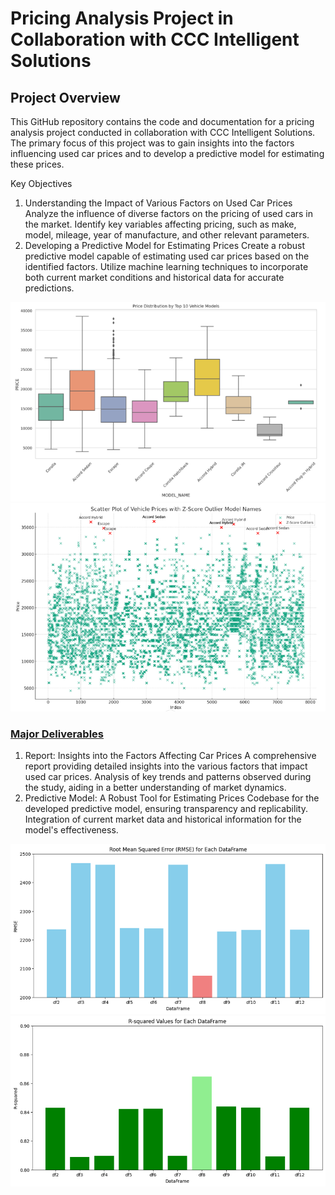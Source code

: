 # Pricing Analysis Project in Collaboration with CCC Intelligent Solutions
## Project Overview

This GitHub repository contains the code and documentation for a pricing analysis project conducted in collaboration with CCC Intelligent Solutions. The primary focus of this project was to gain insights into the factors influencing used car prices and to develop a predictive model for estimating these prices.

Key Objectives
1. Understanding the Impact of Various Factors on Used Car Prices
Analyze the influence of diverse factors on the pricing of used cars in the market.
Identify key variables affecting pricing, such as make, model, mileage, year of manufacture, and other relevant parameters.
2. Developing a Predictive Model for Estimating Prices
Create a robust predictive model capable of estimating used car prices based on the identified factors.
Utilize machine learning techniques to incorporate both current market conditions and historical data for accurate predictions.

![image](https://github.com/SakshamSomani/Pricing-Analysis/blob/main/Media/EDA1.png)
![image](https://github.com/SakshamSomani/Pricing-Analysis/blob/main/Media/EDA4.png)

 ### [Major Deliverables]([https://github.com/SakshamSomani/ssomani3/tree/main/Data_analysis_project/Movie%20Recommender%20System](https://github.com/SakshamSomani/Pricing-Analysis/blob/main/Final%20Report.pdf))
1. Report: Insights into the Factors Affecting Car Prices
A comprehensive report providing detailed insights into the various factors that impact used car prices.
Analysis of key trends and patterns observed during the study, aiding in a better understanding of market dynamics.
2. Predictive Model: A Robust Tool for Estimating Prices
Codebase for the developed predictive model, ensuring transparency and replicability.
Integration of current market data and historical information for the model's effectiveness.

![image](https://github.com/SakshamSomani/Pricing-Analysis/blob/main/Media/Result1.png)
![image](https://github.com/SakshamSomani/Pricing-Analysis/blob/main/Media/Result2.png)
